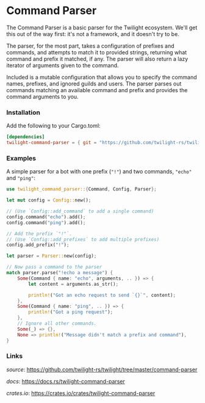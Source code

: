 # Command Parser

The Command Parser is a basic parser for the Twilight ecosystem. We'll get this out
of the way first: it's not a framework, and it doesn't try to be.

The parser, for the most part, takes a configuration of prefixes and commands,
and attempts to match it to provided strings, returning what command and prefix
it matched, if any. The parser will also return a lazy iterator of arguments
given to the command.

Included is a mutable configuration that allows you to specify the command
names, prefixes, and ignored guilds and users. The parser parses out commands
matching an available command and prefix and provides the command arguments to
you.

### Installation

Add the following to your Cargo.toml:

```toml
[dependencies]
twilight-command-parser = { git = "https://github.com/twilight-rs/twilight" }
```

### Examples

A simple parser for a bot with one prefix (`"!"`) and two commands, `"echo"`
and `"ping"`:

```rust
use twilight_command_parser::{Command, Config, Parser};

let mut config = Config::new();

// (Use `Config::add_command` to add a single command)
config.command("echo").add();
config.command("ping").add();

// Add the prefix `"!"`.
// (Use `Config::add_prefixes` to add multiple prefixes)
config.add_prefix("!");

let parser = Parser::new(config);

// Now pass a command to the parser
match parser.parse("!echo a message") {
    Some(Command { name: "echo", arguments, .. }) => {
        let content = arguments.as_str();

        println!("Got an echo request to send `{}`", content);
    },
    Some(Command { name: "ping", .. }) => {
        println!("Got a ping request");
    },
    // Ignore all other commands.
    Some(_) => {},
    None => println!("Message didn't match a prefix and command"),
}
```

### Links

*source*: <https://github.com/twilight-rs/twilight/tree/master/command-parser>

*docs*: <https://docs.rs/twilight-command-parser>

*crates.io*: <https://crates.io/crates/twilight-command-parser>
